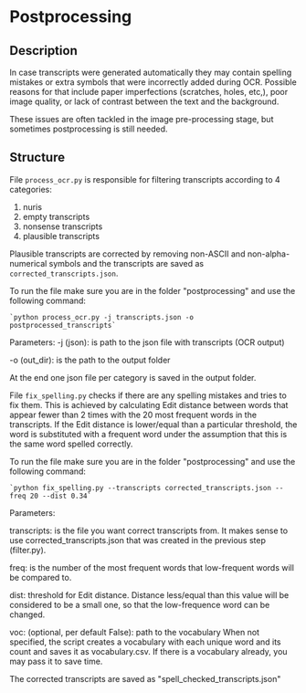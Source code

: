 # Postprocessing

## Description

In case transcripts were generated automatically they may contain spelling mistakes or extra symbols that were
incorrectly added during OCR. Possible reasons for that include paper imperfections (scratches, holes, etc,), 
poor image quality, or lack of contrast between the text and the background.

These issues are often tackled in the image pre-processing stage, but sometimes postprocessing is still needed.



## Structure
File `process_ocr.py` is responsible for filtering transcripts according to 4 categories:

1. nuris
2. empty transcripts
3. nonsense transcripts
4. plausible transcripts

Plausible transcripts are corrected by removing non-ASCII and non-alpha-numerical symbols
and the transcripts are saved as `corrected_transcripts.json`.


To run the file make sure you are in the folder "postprocessing" and use the following command:

    `python process_ocr.py -j transcripts.json -o postprocessed_transcripts`
 
 Parameters:
 -j (json): is path to the json file  with transcripts (OCR output)
 
 -o (out_dir): is  the path to the output folder
 
At the end one json file per category is saved in the output folder.


File `fix_spelling.py` checks if there are any spelling mistakes and tries to fix them.
This is achieved by calculating Edit distance between words that appear fewer than 2 times with the 20 most frequent
words in the transcripts.
If the Edit distance is lower/equal than a particular threshold, the word is substituted with a frequent word under
the assumption that this is the same word spelled correctly.


To run the file make sure you are in the folder "postprocessing" and use the following command:

    `python fix_spelling.py --transcripts corrected_transcripts.json --freq 20 --dist 0.34`


Parameters:

transcripts: is the file you want correct transcripts from. It makes sense to use
corrected_transcripts.json that was created in the previous step (filter.py).

freq: is the number of the most frequent words that low-frequent words will be compared to.

dist: threshold for Edit distance. Distance less/equal than this value will be considered to be a small one,
so that the low-frequence word can be changed.

voc: (optional, per default False): path to the vocabulary
When not specified, the script creates a vocabulary with each unique word and its count 
and saves it as vocabulary.csv. If there is a vocabulary already, you may pass it to save time. 

The corrected transcripts are saved as "spell_checked_transcripts.json"